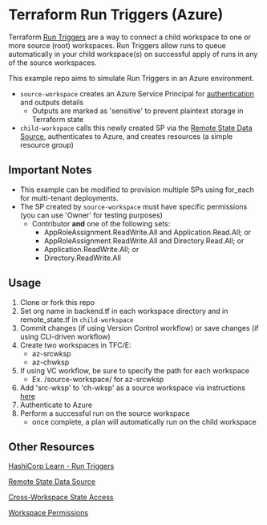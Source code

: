 # Terraform Run Triggers (Azure)

Terraform [Run Triggers](https://www.terraform.io/cloud-docs/workspaces/settings/run-triggers) are a way to connect a child workspace to one or more source (root) workspaces. Run Triggers allow runs to queue automatically in your child workspace(s) on successful apply of runs in any of the source workspaces. 

This example repo aims to simulate Run Triggers in an Azure environment.
- `source-workspace` creates an Azure Service Principal for [authentication](https://registry.terraform.io/providers/hashicorp/azurerm/latest/docs/guides/service_principal_client_secret) and outputs details
    - Outputs are marked as 'sensitive' to prevent plaintext storage in Terraform state
- `child-workspace` calls this newly created SP via the [Remote State Data Source](https://www.terraform.io/language/state/remote-state-data), authenticates to Azure, and creates resources (a simple resource group)

## Important Notes

- This example can be modified to provision multiple SPs using for_each for multi-tenant deployments.
- The SP created by `source-workspace` must have specific permissions (you can use 'Owner' for testing purposes)
    * Contributor <b>and</b> one of the following sets:
        * AppRoleAssignment.ReadWrite.All and Application.Read.All; or
        * AppRoleAssignment.ReadWrite.All and Directory.Read.All; or
        * Application.ReadWrite.All; or
        * Directory.ReadWrite.All

## Usage

1. Clone or fork this repo
1. Set org name in backend.tf in each workspace directory and in remote_state.tf in `child-workspace`
1. Commit changes (if using Version Control workflow) or save changes (if using CLI-driven workflow)
1. Create two workspaces in TFC/E:
    - az-srcwksp
    - az-chwksp
1. If using VC workflow, be sure to specify the path for each workspace
    - Ex. /source-workspace/ for az-srcwksp
1. Add 'src-wksp' to 'ch-wksp' as a source workspace via instructions [here](https://www.terraform.io/cloud-docs/workspaces/settings/run-triggers#creating-a-run-trigger)
1. Authenticate to Azure
1. Perform a successful run on the source workspace
    - once complete, a plan will automatically run on the child workspace

## Other Resources

[HashiCorp Learn - Run Triggers](https://learn.hashicorp.com/tutorials/terraform/cloud-run-triggers)

[Remote State Data Source](https://www.terraform.io/language/state/remote-state-data)

[Cross-Workspace State Access](https://www.terraform.io/cloud-docs/workspaces/state)

[Workspace Permissions](https://www.terraform.io/cloud-docs/users-teams-organizations/permissions)
